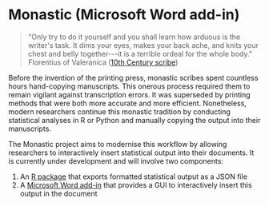# Monastic (Microsoft Word add-in)

> "Only try to do it yourself and you shall learn how arduous is the writer's task. It dims your eyes, makes your back ache, and knits your chest and belly together---it is a terrible ordeal for the whole body." Florentius of Valeranica ([10th Century scribe](https://www.google.com.au/books/edition/The_Art_of_Medieval_Spain_A_D_500_1200/WdXQnaME1gMC?hl=en&gbpv=1&pg=PA162&printsec=frontcover))

Before the invention of the printing press, monastic scribes spent countless hours hand-copying manuscripts. This onerous process required them to remain vigilant against transcription errors. It was superseded by printing methods that were both more accurate and more efficient. Nonetheless, modern researchers continue this monastic tradition by conducting statistical analyses in R or Python and manually copying the output into their manuscripts.

The Monastic project aims to modernise this workflow by allowing researchers to interactively insert statistical output into their documents. It is currently under development and will involve two components:

1. An [R package](https://github.com/joelholwerda/monastic-r) that exports formatted statistical output as a JSON file
2. A [Microsoft Word add-in](https://github.com/joelholwerda/monastic-word) that provides a GUI to interactively insert this output in the document
